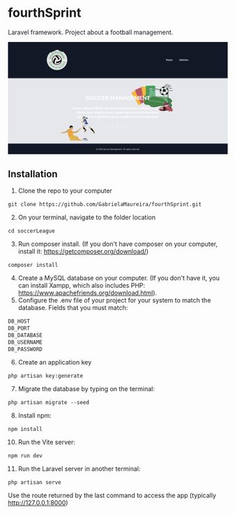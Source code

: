 # fourthSprint
Laravel framework.
Project about a football management.

![Home view for a guest](home.png)

## Installation

1. Clone the repo to your computer
```
git clone https://github.com/GabrielaMaureira/fourthSprint.git
```
2. On your terminal, navigate to the folder location
```
cd soccerLeague
```
3. Run composer install. (If you don't have composer on your computer, install it: https://getcomposer.org/download/)
```
composer install
```
4. Create a MySQL database on your computer. (If you don't have it, you can install Xampp, which also includes PHP: https://www.apachefriends.org/download.html).
5. Configure the .env file of your project for your system to match the database. Fields that you must match:
```
DB_HOST
DB_PORT
DB_DATABASE
DB_USERNAME
DB_PASSWORD
```
6. Create an application key
```
php artisan key:generate
```
7. Migrate the database by typing on the terminal:
```
php artisan migrate --seed
```
8. Install npm:
```
npm install
```
10. Run the Vite server: 
```
npm run dev
```
11. Run the Laravel server in another terminal: 
```
php artisan serve
```
Use the route returned by the last command to access the app (typically http://127.0.0.1:8000)
